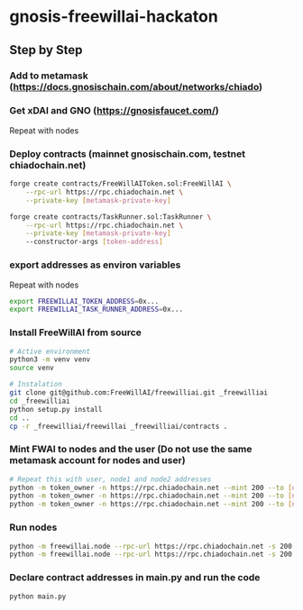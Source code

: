 # gnosis-freewillai-hackaton


## Step by Step

### Add to metamask (https://docs.gnosischain.com/about/networks/chiado)
### Get xDAI and GNO (https://gnosisfaucet.com/)
Repeat with nodes

### Deploy contracts (mainnet gnosischain.com, testnet chiadochain.net)
```bash
forge create contracts/FreeWillAIToken.sol:FreeWillAI \
    --rpc-url https://rpc.chiadochain.net \
    --private-key [metamask-private-key]

forge create contracts/TaskRunner.sol:TaskRunner \
    --rpc-url https://rpc.chiadochain.net \
    --private-key [metamask-private-key]
    --constructor-args [token-address]

```
### export addresses as environ variables
Repeat with nodes
```bash
export FREEWILLAI_TOKEN_ADDRESS=0x...
export FREEWILLAI_TASK_RUNNER_ADDRESS=0x...
```

### Install FreeWillAI from source
```bash
# Active environment
python3 -m venv venv
source venv

# Instalation
git clone git@github.com:FreeWillAI/freewilliai.git _freewilliai
cd _freewilliai
python setup.py install
cd ..
cp -r _freewilliai/freewillai _freewilliai/contracts .
```

### Mint FWAI to nodes and the user (Do not use the same metamask account for nodes and user)
```bash
# Repeat this with user, node1 and node2 addresses
python -m token_owner -n https://rpc.chiadochain.net --mint 200 --to [user-address]
python -m token_owner -n https://rpc.chiadochain.net --mint 200 --to [node1-address]
python -m token_owner -n https://rpc.chiadochain.net --mint 200 --to [node2-address]
```

### Run nodes
```bash
python -m freewillai.node --rpc-url https://rpc.chiadochain.net -s 200 -p [node1-private-key]
python -m freewillai.node --rpc-url https://rpc.chiadochain.net -s 200 -p [node2-private-key]
```

### Declare contract addresses in main.py and run the code
```bash
python main.py
```

